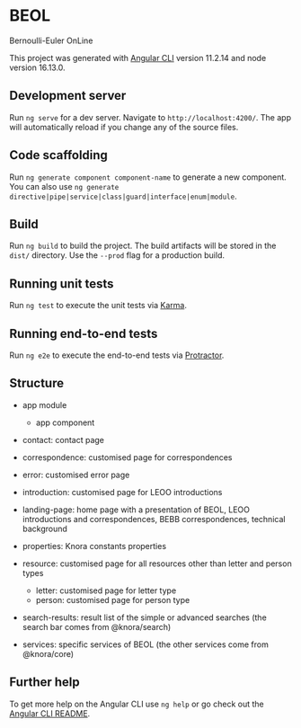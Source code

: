 # BEOL

Bernoulli-Euler OnLine


This project was generated with [Angular CLI](https://github.com/angular/angular-cli) version 11.2.14 and node version 16.13.0.

## Development server

Run `ng serve` for a dev server. Navigate to `http://localhost:4200/`. The app will automatically reload if you change any of the source files.

## Code scaffolding

Run `ng generate component component-name` to generate a new component. You can also use `ng generate directive|pipe|service|class|guard|interface|enum|module`.

## Build

Run `ng build` to build the project. The build artifacts will be stored in the `dist/` directory. Use the `--prod` flag for a production build.

## Running unit tests

Run `ng test` to execute the unit tests via [Karma](https://karma-runner.github.io).

## Running end-to-end tests

Run `ng e2e` to execute the end-to-end tests via [Protractor](http://www.protractortest.org/).

## Structure

* app module 
    * app component

* contact: contact page

* correspondence: customised page for correspondences

* error: customised error page

* introduction: customised page for LEOO introductions

* landing-page: home page with a presentation of BEOL, LEOO introductions and correspondences, BEBB correspondences, technical background

* properties: Knora constants properties

* resource: customised page for all resources other than letter and person types
    * letter: customised page for letter type
    * person: customised page for person type

* search-results: result list of the simple or advanced searches (the search bar comes from @knora/search)

* services: specific services of BEOL (the other services come from @knora/core)

## Further help

To get more help on the Angular CLI use `ng help` or go check out the [Angular CLI README](https://github.com/angular/angular-cli/blob/master/README.md).
